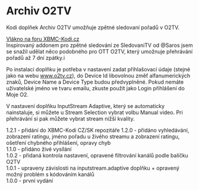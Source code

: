 <h1>Archiv O2TV</h1>
<p>
Kodi doplňek Archiv O2TV umožňuje zpětné sledovaní pořadů v O2TV.
<p>
<a href="https://www.xbmc-kodi.cz/prispevek-zpetne-sledovani-o2tv-ott">Vlákno na foru XBMC-Kodi.cz</a><br>
Inspirovaný addonem pro zpětné sledování ze SledovaniTV od @Saros  jsem se snažil udělat něco podobného pro OTT O2TV, který umožnuje přehrávání pořadů až 7 dní zpátky.i

Po instalaci doplňku je potřeba v nastavení zadat přihlašovací údaje (stejné jako na webu www.o2tv.cz), do Device Id libovolnou změť alfanumerických znaků, Device Name a Device Type budou předvyplněné. Pokud nemáte uživatelské jméno ve tvaru emailu, zkuste použít jako Login přihlášení do Moje O2.

V nastavení doplňku InputStream Adaptive, který se automaticky nainstaluje, si můžete u Stream Selection vybrat volbu Manual video. Pri přehrávání si pak můžete vybrat stream nižší kvality.

1.2.1 - přidání do XBMC-Kodi CZ/SK repozitáře
1.2.0 - přidáno vyhledávání, zobrazení ratingu, jméno pořadu u živého streamu a zobrazení ratingu, ošetření chybného přihlášení, opravy chyb<br>
1.1.0 - přidáno živé vysílání<br>
1.0.2 - přidaná kontrola nastavení, opravené filtrování kanálů podle balíčku O2TV<br>
1.0.1 - upraveny závislosti na inputstream.adaptive doplňku + opravený možný problém s kódováním kanálů<br>
1.0.0 - první vydání<br>
</p>
